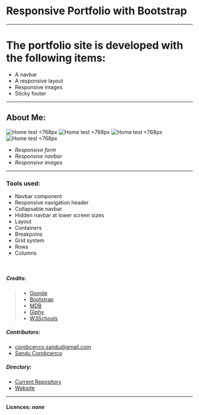 # Responsive Portfolio with Bootstrap



___

# The portfolio site is developed with the following items: 
* A navbar
* A responsive layout
* Responsive images 
* Sticky footer
___
## About Me:


![Home test <768px](./Assets/screenshot_1.png)
![Home test <768px](./Assets/screenshot_2.png)
![Home test <768px](./Assets/screenshot_3.png)
![Home test <768px](./Assets/screenshot_4.png)
* _Responsive form_
* _Responsive navbar_
* _Responsive images_
---
### Tools used:
* Navbar component
* Responsive navigation header
* Collapsable navbar
* Hidden navbar at lower screen sizes
* Layout
* Containers
* Breakpoins
* Grid system
* Rows
* Columns

<br>



##### Credits:
>* [Google](https://www.google.com/)
>* [Bootstrap](https://getbootstrap.com/)
>* [MDB](https://mdbootstrap.com/)
>* [Giphy](https://giphy.com/)
>* [W3Schools](https://www.w3schools.com/)
##### Contributors:

* corobcenco.sandu@gmail.com
* [Sandu Corobcenco](https://github.com/SanduCorobcenco/)
##### Directory:
* [Current Repository]()
* [Website]()
---
#### Licences: **_none_**
